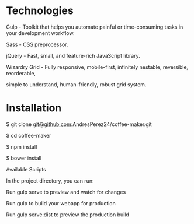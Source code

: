 # Technologies

Gulp - Toolkit that helps you automate painful or time-consuming tasks in your development workflow.

Sass - CSS preprocessor.

jQuery - Fast, small, and feature-rich JavaScript library.

Wizardry Grid - Fully responsive, mobile-first, infinitely nestable, reversible, reorderable, 

simple to understand, human-friendly, robust grid system.

# Installation
$ git clone git@github.com:AndresPerez24/coffee-maker.git

$ cd coffee-maker

$ npm install

$ bower install

Available Scripts

In the project directory, you can run:


Run gulp serve to preview and watch for changes

Run gulp to build your webapp for production

Run gulp serve:dist to preview the production build

